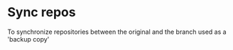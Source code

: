 # Sync repos 

To synchronize repositories between the original and the branch used as a 'backup copy'
